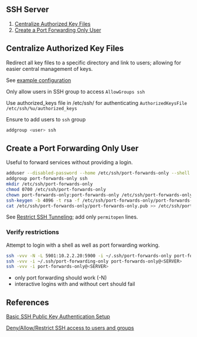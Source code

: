 SSH Server
----------

1. [Centralize Authorized Key Files](#centralize-authorized-key-files)
1. [Create a Port Forwarding Only User](#create-a-port-forwarding-only-user)

Centralize Authorized Key Files
-------------------------------
Redirect all key files to a specific directory and link to users; allowing for
easier central management of keys.

See [example configuration](#sshd_config)

Only allow users in SSH group to access
`AllowGroups ssh`

Use authorized_keys file in /etc/ssh/<user> for authenticating <user>
`AuthorizedKeysFile /etc/ssh/%u/authorized_keys`

Ensure to add users to `ssh` group
```bash
addgroup <user> ssh
```

Create a Port Forwarding Only User
----------------------------------
Useful to forward services without providing a login.

```bash
adduser --disabled-password --home /etc/ssh/port-forwards-only --shell /bin/false port-forwards-only
addgroup port-forwards-only ssh
mkdir /etc/ssh/port-forwards-only
chmod 0700 /etc/ssh/port-forwards-only
chown port-forwards-only:port-forwards-only /etc/ssh/port-forwards-only
ssh-keygen -b 4096 -t rsa -f /etc/ssh/port-forwards-only/port-forwards-only
cat /etc/ssh/port-forwards-only/port-forwards-only.pub >> /etc/ssh/port-forwards-only/authorized_keys
```

See [Restrict SSH Tunneling](README.md#restricting-ssh-tunneling); add only
`permitopen` lines.

### Verify restrictions
Attempt to login with a shell as well as port forwarding working.

```bash
ssh -vvv -N -L 5901:10.2.2.20:5900 -i ~/.ssh/port-forwards-only port-forwards-only@<SERVER>
ssh -vvv -i ~/.ssh/port-forwarding-only port-forwards-only@<SERVER>
ssh -vvv -i port-forwards-only@<SERVER>
```
 * only port forwarding should work (-N)
 * interactive logins with and without cert should fail

References
----------
[Basic SSH Public Key Authentication Setup][1]

[Deny/Allow/Restrict SSH access to users and groups][2]

[1]: https://help.ubuntu.com/community/SSH/OpenSSH/Keys
[2]: http://www.cyberciti.biz/tips/openssh-deny-or-restrict-access-to-users-and-groups.html